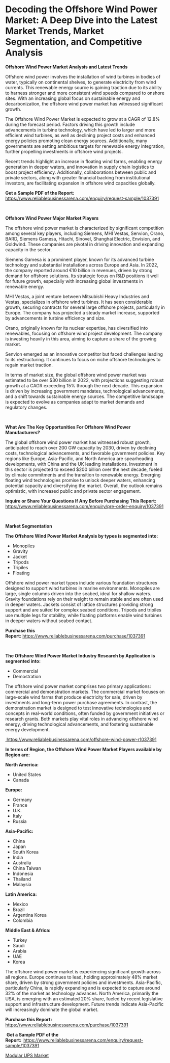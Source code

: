 <p><h1>Decoding the Offshore Wind Power Market: A Deep Dive into the Latest Market Trends, Market Segmentation, and Competitive Analysis</h1></p><p><strong>Offshore Wind Power Market Analysis and Latest Trends</strong></p>
<p><p>Offshore wind power involves the installation of wind turbines in bodies of water, typically on continental shelves, to generate electricity from wind currents. This renewable energy source is gaining traction due to its ability to harness stronger and more consistent wind speeds compared to onshore sites. With an increasing global focus on sustainable energy and decarbonization, the offshore wind power market has witnessed significant growth.</p><p>The Offshore Wind Power Market is expected to grow at a CAGR of 12.8% during the forecast period. Factors driving this growth include advancements in turbine technology, which have led to larger and more efficient wind turbines, as well as declining project costs and enhanced energy policies promoting clean energy sources. Additionally, many governments are setting ambitious targets for renewable energy integration, further propelling investments in offshore wind projects.</p><p>Recent trends highlight an increase in floating wind farms, enabling energy generation in deeper waters, and innovation in supply chain logistics to boost project efficiency. Additionally, collaborations between public and private sectors, along with greater financial backing from institutional investors, are facilitating expansion in offshore wind capacities globally.</p></p>
<p><strong>Get a Sample PDF of the Report:&nbsp;</strong> <a href="https://www.reliablebusinessarena.com/enquiry/request-sample/1037391?utm_campaign=2322&utm_medium=2&utm_source=Github&utm_content=ia&utm_term=14022025&utm_id=offshore-wind-power">https://www.reliablebusinessarena.com/enquiry/request-sample/1037391</a></p>
<p>&nbsp;</p>
<p><strong>Offshore Wind Power Major Market Players</strong></p>
<p><p>The offshore wind power market is characterized by significant competition among several key players, including Siemens, MHI Vestas, Senvion, Orano, BARD, Siemens Gamesa, Hitachi, Sinovel, Shanghai Electric, Envision, and Goldwind. These companies are pivotal in driving innovation and expanding capacity in the sector.</p><p>Siemens Gamesa is a prominent player, known for its advanced turbine technology and substantial installations across Europe and Asia. In 2022, the company reported around €10 billion in revenues, driven by strong demand for offshore solutions. Its strategic focus on R&D positions it well for future growth, especially with increasing global investments in renewable energy.</p><p>MHI Vestas, a joint venture between Mitsubishi Heavy Industries and Vestas, specializes in offshore wind turbines. It has seen considerable growth, securing contracts for several large offshore projects, particularly in Europe. The company has projected a steady market increase, supported by advancements in turbine efficiency and size.</p><p>Orano, originally known for its nuclear expertise, has diversified into renewables, focusing on offshore wind project development. The company is investing heavily in this area, aiming to capture a share of the growing market.</p><p>Senvion emerged as an innovative competitor but faced challenges leading to its restructuring. It continues to focus on niche offshore technologies to regain market traction.</p><p>In terms of market size, the global offshore wind power market was estimated to be over $30 billion in 2022, with projections suggesting robust growth at a CAGR exceeding 15% through the next decade. This expansion is driven by increasing government mandates, technological advancements, and a shift towards sustainable energy sources. The competitive landscape is expected to evolve as companies adapt to market demands and regulatory changes.</p></p>
<p>&nbsp;</p>
<p><strong>What Are The Key Opportunities For Offshore Wind Power Manufacturers?</strong></p>
<p><p>The global offshore wind power market has witnessed robust growth, anticipated to reach over 200 GW capacity by 2030, driven by declining costs, technological advancements, and favorable government policies. Key regions like Europe, Asia-Pacific, and North America are spearheading developments, with China and the UK leading installations. Investment in this sector is projected to exceed $200 billion over the next decade, fueled by climate commitments and the transition to renewable energy. Emerging floating wind technologies promise to unlock deeper waters, enhancing potential capacity and diversifying the market. Overall, the outlook remains optimistic, with increased public and private sector engagement.</p></p>
<p><strong>Inquire or Share Your Questions If Any Before Purchasing This Report:</strong> <a href="https://www.reliablebusinessarena.com/enquiry/pre-order-enquiry/1037391?utm_campaign=2322&utm_medium=2&utm_source=Github&utm_content=ia&utm_term=14022025&utm_id=offshore-wind-power">https://www.reliablebusinessarena.com/enquiry/pre-order-enquiry/1037391</a></p>
<p>&nbsp;</p>
<p><strong>Market Segmentation</strong></p>
<p><strong>The Offshore Wind Power Market Analysis by types is segmented into:</strong></p>
<p><ul><li>Monopiles</li><li>Gravity</li><li>Jacket</li><li>Tripods</li><li>Tripiles</li><li>Floating</li></ul></p>
<p><p>Offshore wind power market types include various foundation structures designed to support wind turbines in marine environments. Monopiles are large, single columns driven into the seabed, ideal for shallow waters. Gravity foundations rely on their weight to remain stable and are often used in deeper waters. Jackets consist of lattice structures providing strong support and are suited for complex seabed conditions. Tripods and tripiles use multiple legs for stability, while floating platforms enable wind turbines in deeper waters without seabed contact.</p></p>
<p><strong>Purchase this Report:&nbsp;</strong><a href="https://www.reliablebusinessarena.com/purchase/1037391?utm_campaign=2322&utm_medium=2&utm_source=Github&utm_content=ia&utm_term=14022025&utm_id=offshore-wind-power">https://www.reliablebusinessarena.com/purchase/1037391</a></p>
<p>&nbsp;</p>
<p><strong>The Offshore Wind Power Market Industry Research by Application is segmented into:</strong></p>
<p><ul><li>Commercial</li><li>Demostration</li></ul></p>
<p><p>The offshore wind power market comprises two primary applications: commercial and demonstration markets. The commercial market focuses on large-scale wind farms that produce electricity for sale, driven by investments and long-term power purchase agreements. In contrast, the demonstration market is designed to test innovative technologies and concepts in real-world conditions, often funded by government initiatives or research grants. Both markets play vital roles in advancing offshore wind energy, driving technological advancements, and fostering sustainable energy development.</p></p>
<p><a href="https://www.reliablebusinessarena.com/offshore-wind-power-r1037391?utm_campaign=2322&utm_medium=2&utm_source=Github&utm_content=ia&utm_term=14022025&utm_id=offshore-wind-power">&nbsp;https://www.reliablebusinessarena.com/offshore-wind-power-r1037391</a></p>
<p><strong>In terms of Region, the Offshore Wind Power Market Players available by Region are:</strong></p>
<p>
    <p> <strong> North America: </strong>
        <ul>
            <li>United States</li>
            <li>Canada</li>
        </ul>
        </p> 
    <p> <strong> Europe: </strong>
        <ul>
            <li>Germany</li>
            <li>France</li>
            <li>U.K.</li>
            <li>Italy</li>
            <li>Russia</li>
        </ul>
        </p> 
    <p> <strong> Asia-Pacific: </strong>
        <ul>
            <li>China</li>
            <li>Japan</li>
            <li>South Korea</li>
            <li>India</li>
            <li>Australia</li>
            <li>China Taiwan</li>
            <li>Indonesia</li>
            <li>Thailand</li>
            <li>Malaysia</li>
        </ul>
        </p> 
    <p> <strong> Latin America: </strong>
        <ul>
            <li>Mexico</li>
            <li>Brazil</li>
            <li>Argentina Korea</li>
            <li>Colombia</li>
        </ul>
        </p> 
    <p> <strong> Middle East & Africa: </strong>
        <ul>
            <li>Turkey</li>
            <li>Saudi</li>
            <li>Arabia</li>
            <li>UAE</li>
            <li>Korea</li>
        </ul>
    </p>
    </p>
<p><p>The offshore wind power market is experiencing significant growth across all regions. Europe continues to lead, holding approximately 48% market share, driven by strong government policies and investments. Asia-Pacific, particularly China, is rapidly expanding and is expected to capture around 32% of the market as technology advances. North America, primarily the USA, is emerging with an estimated 20% share, fueled by recent legislative support and infrastructure development. Future trends indicate Asia-Pacific will increasingly dominate the global market.</p></p>
<p><strong>Purchase this Report: </strong><a href="https://www.reliablebusinessarena.com/purchase/1037391?utm_campaign=2322&utm_medium=2&utm_source=Github&utm_content=ia&utm_term=14022025&utm_id=offshore-wind-power">https://www.reliablebusinessarena.com/purchase/1037391</a></p>
<p>&nbsp;<strong>Get a Sample PDF of the Report:&nbsp;&nbsp;</strong><a href="https://www.reliablebusinessarena.com/enquiry/request-sample/1037391?utm_campaign=2322&utm_medium=2&utm_source=Github&utm_content=ia&utm_term=14022025&utm_id=offshore-wind-power">https://www.reliablebusinessarena.com/enquiry/request-sample/1037391</a></p>
<p><strong></strong></p>
<p><p><a href="https://github.com/birnbaumbulah0/Market-Research-Report-List-1/blob/main/modular-ups-market.md?utm_campaign=2322&utm_medium=2&utm_source=Github&utm_content=ia&utm_term=14022025&utm_id=offshore-wind-power">Modular UPS Market</a></p></p>
